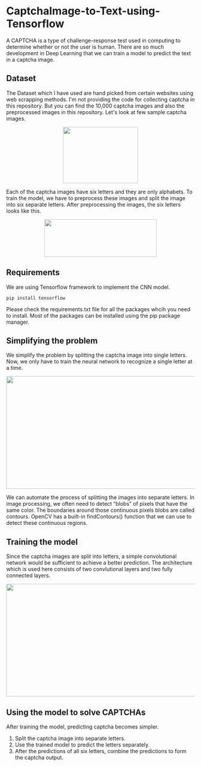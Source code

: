 # CaptchaImage-to-Text-using-Tensorflow

A CAPTCHA is a type of challenge-response test used in computing to determine whether or not the user is human. There are so much development in Deep Learning that we can train a model to predict the text in a captcha image.

## Dataset

The Dataset which I have used are hand picked from certain websites using web scrapping methods. I'm not providing the code for collecting captcha in this repository. But you can find the 10,000 captcha images and also the preprocessed images in this repository. Let's look at few sample captcha images.

<p align="center">
  <img width="200" height="150" src="https://user-images.githubusercontent.com/35612880/44631813-16225400-a926-11e8-9628-dd7ecdf77216.png">
</p>

Each of the captcha images have six letters and they are only alphabets. To train the model, we have to preprocess these images and split the image into six separate letters. After preprocessing the images, the six letters looks like this.

<p align="center">
  <img width="300" height="100" src="https://user-images.githubusercontent.com/35612880/44631979-9649b900-a928-11e8-819a-861d2371c4b2.png">
</p>
 
## Requirements

We are using Tensorflow framework to implement the CNN model. 
```
pip install tensorflow
```
Please check the requirements.txt file for all the packages whcih you need to install. Most of the packages can be installed using the pip package manager.

## Simplifying the problem

We simplify the problem by splitting the captcha image into single letters. Now, we only have to train the neural network to recognize a single letter at a time.

<p align="center">
  <img width="700" height="300" src="https://user-images.githubusercontent.com/35612880/44632814-28a48980-a936-11e8-89c2-5f9d84d6b72e.png">
</p>

We can automate the process of splitting the images into separate letters. In image processing, we often need to detect “blobs” of pixels that have the same color. The boundaries around those continuous pixels blobs are called contours. OpenCV has a built-in findContours() function that we can use to detect these continuous regions.

## Training the model

Since the captcha images are split into letters, a simple convolutional network would be sufficient to achieve a better prediction. The architecture which is used here consists of two convlutional layers and two fully connected layers.

<p align="center">
  <img width="700" height="300" src="https://user-images.githubusercontent.com/35612880/44632803-feeb6280-a935-11e8-8397-695a4a33cfe7.png">
</p>

## Using the model to solve CAPTCHAs

After training the model, predicting captcha becomes simpler.

1. Split the captcha image into separate letters.
2. Use the trained model to predict the letters separately.
3. After the predictions of all six letters, combine the predictions to form the captcha output.
